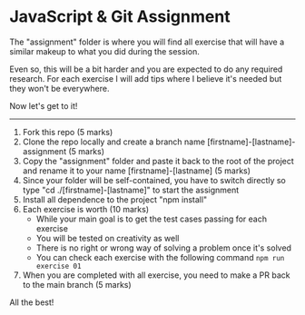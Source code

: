 # JavaScript & Git Assignment

The "assignment" folder is where you will find all exercise that will have a similar makeup to what you did during the session. 

Even so, this will be a bit harder and you are expected to do any required research. For each exercise I will add tips where I believe it's needed but they won't be everywhere. 

Now let's get to it!

---

1. Fork this repo (5 marks)
2. Clone the repo locally and create a branch name [firstname]-[lastname]-assignment (5 marks)
3. Copy the "assignment" folder and paste it back to the root of the project and rename it to your name [firstname]-[lastname] (5 marks)
4. Since your folder will be self-contained, you have to switch directly so type "cd ./[firstname]-[lastname]" to start the assignment
5. Install all dependence to the project "npm install"
6. Each exercise is worth (10 marks)
    - While your main goal is to get the test cases passing for each exercise
    - You will be tested on creativity as well
    - There is no right or wrong way of solving a problem once it's solved
    - You can check each exercise with the following command `npm run exercise 01`
7. When you are completed with all exercise, you need to make a PR back to the main branch (5 marks)


All the best!
